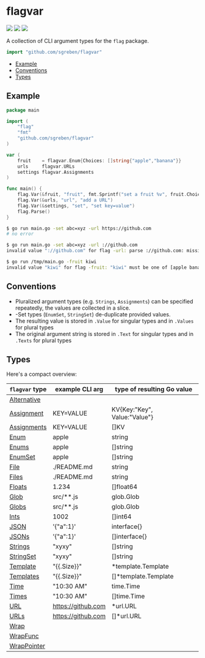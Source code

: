 # flagvar 

[![](https://godoc.org/github.com/sgreben/flagvar?status.svg)](http://godoc.org/github.com/sgreben/flagvar) [![](https://goreportcard.com/badge/github.com/sgreben/flagvar/goreportcard)](https://goreportcard.com/github.com/sgreben) [![](https://gocover.io/_badge/github.com/sgreben/flagvar)](https://gocover.io/github.com/sgreben/flagvar)

A collection of CLI argument types for the `flag` package. 

```go
import "github.com/sgreben/flagvar"
```

<!-- TOC -->

- [Example](#example)
- [Conventions](#conventions)
- [Types](#types)

<!-- /TOC -->

## Example

```go
package main

import (
    "flag"
    "fmt"
    "github.com/sgreben/flagvar"
)

var (
    fruit    = flagvar.Enum{Choices: []string{"apple","banana"}}
    urls     flagvar.URLs
    settings flagvar.Assignments
)

func main() {
    flag.Var(&fruit, "fruit", fmt.Sprintf("set a fruit %v", fruit.Choices))
    flag.Var(&urls, "url", "add a URL")
    flag.Var(&settings, "set", "set key=value")
    flag.Parse()
}
```

```sh
$ go run main.go -set abc=xyz -url https://github.com 
# no error

$ go run main.go -set abc=xyz -url ://github.com
invalid value "://github.com" for flag -url: parse ://github.com: missing protocol scheme

$ go run /tmp/main.go -fruit kiwi
invalid value "kiwi" for flag -fruit: "kiwi" must be one of [apple banana]
```

## Conventions

- Pluralized argument types (e.g. `Strings`, `Assignments`) can be specified repeatedly, the values are collected in a slice.
- -Set types (`EnumSet`, `StringSet`) de-duplicate provided values.
- The resulting value is stored in `.Value` for singular types and in `.Values` for plural types
- The original argument string is stored in `.Text` for singular types and in `.Texts` for plural types

## Types

Here's a compact overview:

| `flagvar` type | example CLI arg    | type of resulting Go value           |
|----------------|--------------------|--------------------------------------|
| [Alternative](https://godoc.org/github.com/sgreben/flagvar#Alternative)  |           |  |
| [Assignment](https://godoc.org/github.com/sgreben/flagvar#Assignment)  | KEY=VALUE          | KV{Key:"Key", Value:"Value"} |
| [Assignments](https://godoc.org/github.com/sgreben/flagvar#Assignments) | KEY=VALUE          | []KV                         |
| [Enum](https://godoc.org/github.com/sgreben/flagvar#Enum)        | apple              | string                               |
| [Enums](https://godoc.org/github.com/sgreben/flagvar#Enums)       | apple              | []string                             |
| [EnumSet](https://godoc.org/github.com/sgreben/flagvar#EnumSet)     | apple              | []string                             |
| [File](https://godoc.org/github.com/sgreben/flagvar#File)        | ./README.md        | string                               |
| [Files](https://godoc.org/github.com/sgreben/flagvar#Files)        | ./README.md        | string                               |
| [Floats](https://godoc.org/github.com/sgreben/flagvar#Floats)      | 1.234              | []float64                            |
| [Glob](https://godoc.org/github.com/sgreben/flagvar#Glob)        | src/**.js          | glob.Glob                            |
| [Globs](https://godoc.org/github.com/sgreben/flagvar#Globs)       | src/**.js          | glob.Glob                            |
| [Ints](https://godoc.org/github.com/sgreben/flagvar#Ints)        | 1002               | []int64                              |
| [JSON](https://godoc.org/github.com/sgreben/flagvar#JSON)        | '{"a":1}'          | interface{}                          |
| [JSONs](https://godoc.org/github.com/sgreben/flagvar#JSONs)       | '{"a":1}'          | []interface{}                        |
| [Strings](https://godoc.org/github.com/sgreben/flagvar#Strings)     | "xyxy"             | []string                             |
| [StringSet](https://godoc.org/github.com/sgreben/flagvar#StringSet)  | "xyxy"             | []string                             |
| [Template](https://godoc.org/github.com/sgreben/flagvar#Template)    | "{{.Size}}"        | *template.Template                   |
| [Templates](https://godoc.org/github.com/sgreben/flagvar#Templates)   | "{{.Size}}"        | []*template.Template                 |
| [Time](https://godoc.org/github.com/sgreben/flagvar#Time)        | "10:30 AM"         | time.Time                            |
| [Times](https://godoc.org/github.com/sgreben/flagvar#Times)       | "10:30 AM"         | []time.Time                          |
| [URL](https://godoc.org/github.com/sgreben/flagvar#URL)         | https://github.com | *url.URL                             |
| [URLs](https://godoc.org/github.com/sgreben/flagvar#URLs)        | https://github.com | []*url.URL                           |
| [Wrap](https://godoc.org/github.com/sgreben/flagvar#Wrap)        |                    |                                      |
| [WrapFunc](https://godoc.org/github.com/sgreben/flagvar#WrapFunc)    |                    |                                      |
| [WrapPointer](https://godoc.org/github.com/sgreben/flagvar#WrapPointer)    |                    |                                      |